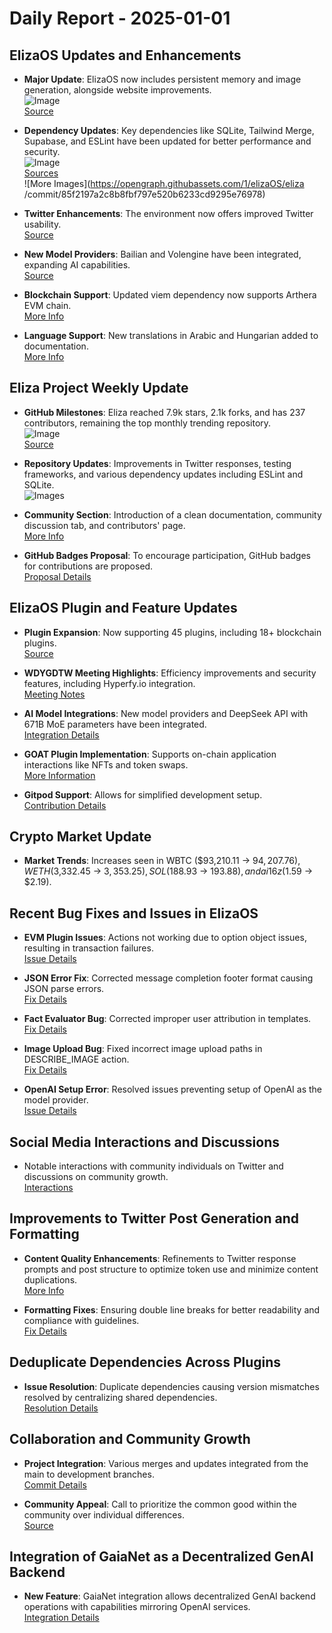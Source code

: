 # Daily Report - 2025-01-01

## ElizaOS Updates and Enhancements

- **Major Update**: ElizaOS now includes persistent memory and image generation, alongside website improvements.  
  ![Image](https://pbs.twimg.com/media/GgPpF7RawAAbVPm.jpg)  
  [Source](https://twitter.com/0xwitchy/status/1874598163904090261)

- **Dependency Updates**: Key dependencies like SQLite, Tailwind Merge, Supabase, and ESLint have been updated for better performance and security.  
  ![Image](https://opengraph.githubassets.com/1/elizaOS/eliza/commit/2fa511e015168bb28cc908c7f8ddd3c0f128d582)  
  [Sources](https://github.com/elizaOS/eliza/commit/2fa511e015168bb28cc908c7f8ddd3c0f128d582)  
  ![More Images](https://opengraph.githubassets.com/1/elizaOS/eliza /commit/85f2197a2c8b8fbf797e520b6233cd9295e76978)

- **Twitter Enhancements**: The environment now offers improved Twitter usability.  
  [Source](https://github.com/elizaOS/eliza/commit/409c14c94a6fad0c153adad55c6d2be7322e170d)

- **New Model Providers**: Bailian and Volengine have been integrated, expanding AI capabilities.  
  [Source](https://github.com/elizaOS/eliza/commit/03f2b0bb888fa55b42280ccccbe0ff01fd4adc5e)

- **Blockchain Support**: Updated viem dependency now supports Arthera EVM chain.  
  [More Info](https://github.com/elizaOS/eliza/issues/1635)

- **Language Support**: New translations in Arabic and Hungarian added to documentation.  
  [More Info](https://github.com/elizaOS/eliza/pull/1634)

## Eliza Project Weekly Update

- **GitHub Milestones**: Eliza reached 7.9k stars, 2.1k forks, and has 237 contributors, remaining the top monthly trending repository.  
  ![Image](https://pbs.twimg.com/media/GgNrGqzbsAAlM68.png)  
  [Source](https://twitter.com/0xwitchy/status/1874462246195351583)

- **Repository Updates**: Improvements in Twitter responses, testing frameworks, and various dependency updates including ESLint and SQLite.  
  ![Images](https://opengraph.githubassets.com/1/elizaOS/eliza/commit/8d3ed883bc625d5ac96b5280b2affeb0287797b7)

- **Community Section**: Introduction of a clean documentation, community discussion tab, and contributors' page.  
  [More Info](https://github.com/elizaOS/eliza/pull/745)

- **GitHub Badges Proposal**: To encourage participation, GitHub badges for contributions are proposed.  
  [Proposal Details](https://github.com/elizaOS/eliza/issues/1663)

## ElizaOS Plugin and Feature Updates

- **Plugin Expansion**: Now supporting 45 plugins, including 18+ blockchain plugins.  
  [Source](https://twitter.com/0xwitchy/status/1874501864798191921)

- **WDYGDTW Meeting Highlights**: Efficiency improvements and security features, including Hyperfy.io integration.  
  [Meeting Notes](https://twitter.com/0xwitchy/status/1874462248992936130)

- **AI Model Integrations**: New model providers and DeepSeek API with 671B MoE parameters have been integrated.  
  [Integration Details](https://github.com/elizaOS/eliza/pull/1636)

- **GOAT Plugin Implementation**: Supports on-chain application interactions like NFTs and token swaps.  
  [More Information](https://github.com/elizaOS/eliza/pull/736)

- **Gitpod Support**: Allows for simplified development setup.  
  [Contribution Details](https://github.com/elizaOS/eliza/pull/758)

## Crypto Market Update

- **Market Trends**: Increases seen in WBTC ($93,210.11 → $94,207.76), WETH ($3,332.45 → $3,353.25), SOL ($188.93 → $193.88), and ai16z ($1.59 → $2.19).  

## Recent Bug Fixes and Issues in ElizaOS

- **EVM Plugin Issues**: Actions not working due to option object issues, resulting in transaction failures.  
  [Issue Details](https://github.com/elizaOS/eliza/issues/735)

- **JSON Error Fix**: Corrected message completion footer format causing JSON parse errors.  
  [Fix Details](https://github.com/elizaOS/eliza/pull/742)

- **Fact Evaluator Bug**: Corrected improper user attribution in templates.  
  [Fix Details](https://github.com/elizaOS/eliza/pull/1648)

- **Image Upload Bug**: Fixed incorrect image upload paths in DESCRIBE_IMAGE action.  
  [Fix Details](https://github.com/elizaOS/eliza/pull/1632)

- **OpenAI Setup Error**: Resolved issues preventing setup of OpenAI as the model provider.  
  [Issue Details](https://github.com/elizaOS/eliza/issues/1622)

## Social Media Interactions and Discussions

- Notable interactions with community individuals on Twitter and discussions on community growth.  
  [Interactions](https://twitter.com/ai16zdao/status/1874501941935636979)

## Improvements to Twitter Post Generation and Formatting

- **Content Quality Enhancements**: Refinements to Twitter response prompts and post structure to optimize token use and minimize content duplications.  
  [More Info](https://github.com/elizaOS/eliza/pull/763)

- **Formatting Fixes**: Ensuring double line breaks for better readability and compliance with guidelines.  
  [Fix Details](https://github.com/elizaOS/eliza/pull/1626)

## Deduplicate Dependencies Across Plugins

- **Issue Resolution**: Duplicate dependencies causing version mismatches resolved by centralizing shared dependencies.  
  [Resolution Details](https://github.com/elizaOS/eliza/issues/1658)

## Collaboration and Community Growth

- **Project Integration**: Various merges and updates integrated from the main to development branches.  
  [Commit Details](https://github.com/elizaOS/eliza/commit/6e222dffcb78290b4991d00a17f75c51ee9c0c51)

- **Community Appeal**: Call to prioritize the common good within the community over individual differences.  
  [Source](https://twitter.com/0xwitchy/status/1874429164713124329)

## Integration of GaiaNet as a Decentralized GenAI Backend

- **New Feature**: GaiaNet integration allows decentralized GenAI backend operations with capabilities mirroring OpenAI services.  
  [Integration Details](https://github.com/elizaOS/eliza/pull/762)

